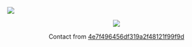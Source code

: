 ![](https://raw.githubusercontent.com/X-iv/X-iv/main/nuclear_fuel_cycle.jpg)

<p align="center">
  <a href="https://www.youtube.com/channel/UCekqawBcf9hNjVRFW51AYDw">
  <img src="https://img.shields.io/youtube/channel/subscribers/UCekqawBcf9hNjVRFW51AYDw?label=Subscribe%20%40cet&style=social"/>
  </a>
</p>


<p align="center">
  Contact from <a href="https://4e7f496456df319a2f48121f99f9d.blogspot.com">4e7f496456df319a2f48121f99f9d</a> 
</p>

<!--<center>
 <table>
   <tr>
       <td><img width="460px" align="left" src="https://github-readme-stats.vercel.app/api/top-langs/?username=X-iv&hide=html&layout=compact" /></td>
       <td><img width="495px" align="left" src="https://github-readme-stats.vercel.app/api?username=X-iv&theme=default" /></td>
   </tr>   
 </table>
</center>-->
